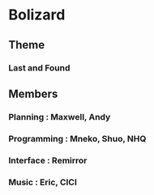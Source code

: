 # Bolizard

## Theme
### Last and Found

## Members
### Planning : Maxwell, Andy
### Programming : Mneko, Shuo, NHQ
### Interface : Remirror
### Music : Eric, CICI
